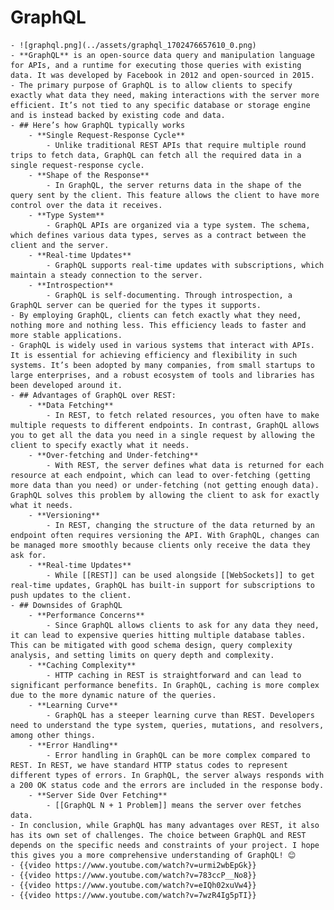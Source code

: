 # GraphQL
	- ![graphql.png](../assets/graphql_1702476657610_0.png)
	- **GraphQL** is an open-source data query and manipulation language for APIs, and a runtime for executing those queries with existing data. It was developed by Facebook in 2012 and open-sourced in 2015.
	- The primary purpose of GraphQL is to allow clients to specify exactly what data they need, making interactions with the server more efficient. It’s not tied to any specific database or storage engine and is instead backed by existing code and data.
	- ## Here’s how GraphQL typically works
		- **Single Request-Response Cycle**
			- Unlike traditional REST APIs that require multiple round trips to fetch data, GraphQL can fetch all the required data in a single request-response cycle.
		- **Shape of the Response**
			- In GraphQL, the server returns data in the shape of the query sent by the client. This feature allows the client to have more control over the data it receives.
		- **Type System**
			- GraphQL APIs are organized via a type system. The schema, which defines various data types, serves as a contract between the client and the server.
		- **Real-time Updates**
			- GraphQL supports real-time updates with subscriptions, which maintain a steady connection to the server.
		- **Introspection**
			- GraphQL is self-documenting. Through introspection, a GraphQL server can be queried for the types it supports.
	- By employing GraphQL, clients can fetch exactly what they need, nothing more and nothing less. This efficiency leads to faster and more stable applications.
	- GraphQL is widely used in various systems that interact with APIs. It is essential for achieving efficiency and flexibility in such systems. It’s been adopted by many companies, from small startups to large enterprises, and a robust ecosystem of tools and libraries has been developed around it.
	- ## Advantages of GraphQL over REST:
		- **Data Fetching**
			- In REST, to fetch related resources, you often have to make multiple requests to different endpoints. In contrast, GraphQL allows you to get all the data you need in a single request by allowing the client to specify exactly what it needs.
		- **Over-fetching and Under-fetching**
			- With REST, the server defines what data is returned for each resource at each endpoint, which can lead to over-fetching (getting more data than you need) or under-fetching (not getting enough data). GraphQL solves this problem by allowing the client to ask for exactly what it needs.
		- **Versioning**
			- In REST, changing the structure of the data returned by an endpoint often requires versioning the API. With GraphQL, changes can be managed more smoothly because clients only receive the data they ask for.
		- **Real-time Updates**
			- While [[REST]] can be used alongside [[WebSockets]] to get real-time updates, GraphQL has built-in support for subscriptions to push updates to the client.
	- ## Downsides of GraphQL
		- **Performance Concerns**
			- Since GraphQL allows clients to ask for any data they need, it can lead to expensive queries hitting multiple database tables. This can be mitigated with good schema design, query complexity analysis, and setting limits on query depth and complexity.
		- **Caching Complexity**
			- HTTP caching in REST is straightforward and can lead to significant performance benefits. In GraphQL, caching is more complex due to the more dynamic nature of the queries.
		- **Learning Curve**
			- GraphQL has a steeper learning curve than REST. Developers need to understand the type system, queries, mutations, and resolvers, among other things.
		- **Error Handling**
			- Error handling in GraphQL can be more complex compared to REST. In REST, we have standard HTTP status codes to represent different types of errors. In GraphQL, the server always responds with a 200 OK status code and the errors are included in the response body.
		- **Server Side Over Fetching**
			- [[GraphQL N + 1 Problem]] means the server over fetches data.
	- In conclusion, while GraphQL has many advantages over REST, it also has its own set of challenges. The choice between GraphQL and REST depends on the specific needs and constraints of your project. I hope this gives you a more comprehensive understanding of GraphQL! 😊
	- {{video https://www.youtube.com/watch?v=urmi2wbEpGk}}
	- {{video https://www.youtube.com/watch?v=783ccP__No8}}
	- {{video https://www.youtube.com/watch?v=eIQh02xuVw4}}
	- {{video https://www.youtube.com/watch?v=7wzR4Ig5pTI}}